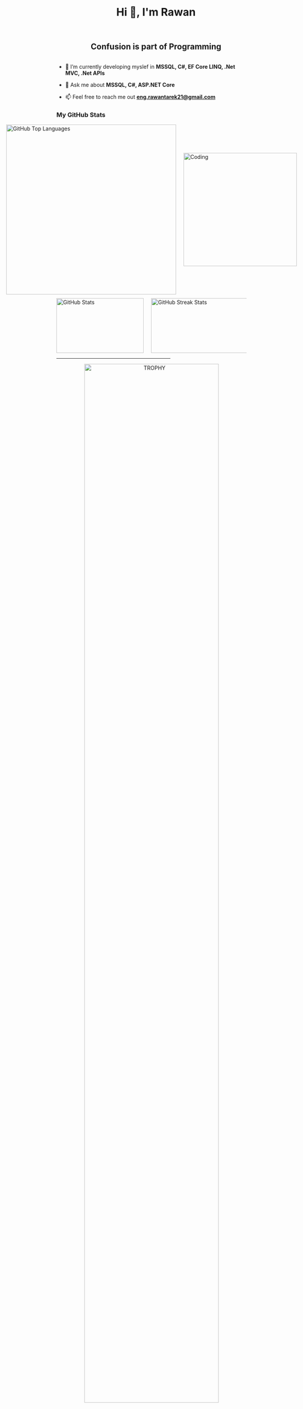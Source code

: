 

<!--h1 without bottom border-->
<div id="user-content-toc">
  <ul align="center">
    <summary><h1 style="display: inline-block">Hi 👋, I'm Rawan</h1></summary>
  </ul>
</div>


<!--h2 without bottom border-->
<div id="user-content-toc">
  <ul align="center">
    <summary><h2 style="display: inline-block">Confusion is part of Programming</h2></summary>
  </ul>
</div>


<!--Intro start-->
- 🔭 I’m currently developing myslef in **MSSQL, C#, EF Core LINQ, .Net MVC, .Net APIs**

- 💬 Ask me about **MSSQL, C#, ASP.NET Core**

- 📫 Feel free to reach me out **eng.rawantarek21@gmail.com**

<!--Intro end-->

<h3>My GitHub Stats</h3>

<div style="display: flex; justify-content: center; align-items: center; gap: 20px;">
<img src="https://github-readme-stats.vercel.app/api/top-langs?username=rawwaanntarekk&show_icons=true&theme=dark&locale=en&layout=compact" alt="GitHub Top Languages" style="width: 450px; height: auto;">
  <img src="https://cdn.dribbble.com/users/1277312/screenshots/14733298/media/39b1045e593737587dd60e42c8422d1f.gif" alt="Coding" style="width: 300px; height: auto;">
  
</div>

<div style="margin-top: 10px"></div>
<div style="display: flex; justify-content: center; gap: 20px;">
  <div style="width: 55%;">
    <img src="https://github-readme-stats.vercel.app/api?username=rawwaanntarekk&show_icons=true&theme=dark&locale=en" alt="GitHub Stats" style="width: 100%; height: auto;">
  </div>
  <div style="width: 60%;">
    <img src="https://github-readme-streak-stats.herokuapp.com/?user=rawwaanntarekk&theme=dark" alt="GitHub Streak Stats" style="width: 500%; height: 145px;">
  </div>
</div>
<hr width="60%">

<!--- trophy (start) -->
<div align=center>
  <a href="https://github.com/ryo-ma/github-profile-trophy" title="Go to Source">
      <img align="center" width=84% src="https://github-profile-trophy.vercel.app/?username=rawwaanntarekk&theme=radical&row=1&column=7&margin-h=15&margin-w=5&no-bg=true" alt="TROPHY" />
    </a>
</div>
<!--- trophy (start) -->


</p>        
<!--- stats (end) -->


<!--h1 without bottom border-->
<div id="user-content-toc">
  <ul align="center">
    <summary><h2 style="display: inline-block">Technologies That I Know👨🏻‍💻</h2></summary>
  </ul>
</div>
<!--tech stack icons-->
<p align="center">
  <a href="https://skillicons.dev">
    <img src="https://skillicons.dev/icons?i=cs,cpp,java,html,css,javascript,git,github,net,figma,redis,postman,vscode&perline=14" />
  </a>
</p>


<!-- Connect with me -->
<!--h2 without bottom border-->
<div id="user-content-toc">
  <ul align="center">
    <summary><h2 style="display: inline-block">Connect With Me🤝</h2></summary>
  </ul>
</div>

<!--icons and links-->
<p align="center">
<a href="https://www.linkedin.com/in/rawan-tarek-29a04b22b/" target="blank"><img align="center" src="https://user-images.githubusercontent.com/88904952/234979284-68c11d7f-1acc-4f0c-ac78-044e1037d7b0.png" alt="linkedin" height="50" width="50" /></a>
</p>



 
